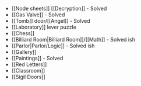 - [[Node sheets]] [[Decryption]] - Solved
- [[Gas Valve]] - Solved
- [[Tomb]] door/[[Angel]] - Solved
- [[Laboratory]] lever puzzle
- [[Chess]]
- [[Billiard Room|Billiard Room]]/[[Math]] - Solved ish
- [[Parlor|Parlor/Logic]] - Solved ish
- [[Gallery]]
- [[Paintings]] - Solved
- [[Red Letters]]
- [[Classroom]]
- [[Sigil Doors]]